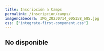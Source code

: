 ```yaml
---
title: Inscripción a Camps
permalink: /inscripcion/camps/
imagencabecera: IMG_20230714_005158_685.jpg
css: ["integrate-first-component.css"]
---
```


<!-- ## Por favor, usa el siguiente enlace tu inscripción

<a class="linkinscripcion" href="https://forms.gle/To8gga5eehxHBCoE8" target="_blank">Inscribirme</a> -->

## No disponible
